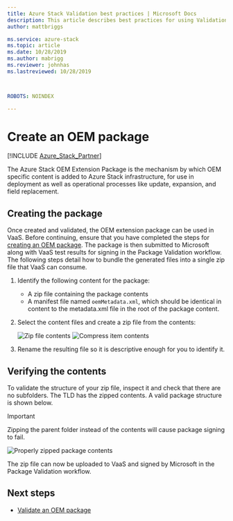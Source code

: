 ```yaml
---
title: Azure Stack Validation best practices | Microsoft Docs
description: This article describes best practices for using Validation as a Service.
author: mattbriggs

ms.service: azure-stack
ms.topic: article
ms.date: 10/28/2019
ms.author: mabrigg
ms.reviewer: johnhas
ms.lastreviewed: 10/28/2019



ROBOTS: NOINDEX

---
```


# Create an OEM package

[!INCLUDE [Azure_Stack_Partner](./includes/azure-stack-partner-appliesto.md)]

The Azure Stack OEM Extension Package is the mechanism by which OEM specific content is added to Azure Stack infrastructure, for use in deployment as well as operational processes like update, expansion, and field replacement.

## Creating the package

Once created and validated, the OEM extension package can be used in VaaS.  Before continuing, ensure that you have completed the steps for [creating an OEM package](https://microsoft.sharepoint.com/:w:/r/teams/cloudsolutions/Sacramento/_layouts/15/Doc.aspx?sourcedoc=%7BD7406069-7661-419C-B3B1-B6A727AB3972%7D&file=Azure%20Stack%20OEM%20Extension%20Package.docx&action=default&mobileredirect=true). The package is then submitted to Microsoft along with VaaS test results for signing in the Package Validation workflow. The following steps detail how to bundle the generated files into a single zip file that VaaS can consume.

1. Identify the following content for the package:
    - A zip file containing the package contents
    - A manifest file named `oemMetadata.xml`, which should be identical in content to the metadata.xml file in the root of the package content.

2. Select the content files and create a zip file from the contents:

    ![Zip file contents](media/vaas-create-oem-package-1.png)
    ![Compress item contents](media/vaas-create-oem-package-2.png)

3. Rename the resulting file so it is descriptive enough for you to identify it.

## Verifying the contents

To validate the structure of your zip file, inspect it and check that there are no subfolders. The TLD has the zipped contents. A valid package structure is shown below.
> [!IMPORTANT]
> Zipping the parent folder instead of the contents will cause package signing to fail.

![Properly zipped package contents](media/vaas-create-oem-package-3.png)

The zip file can now be uploaded to VaaS and signed by Microsoft in the Package Validation workflow.

## Next steps

- [Validate an OEM package](azure-stack-vaas-validate-oem-package.md)

